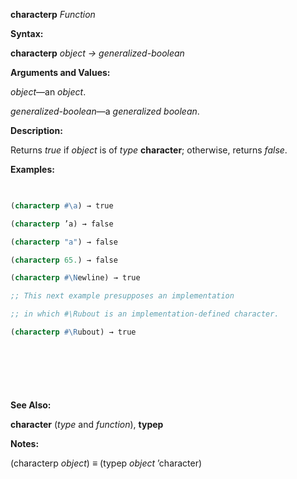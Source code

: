 **characterp** *Function* 



**Syntax:** 



**characterp** *object → generalized-boolean* 



**Arguments and Values:** 



*object*—an *object*. 



*generalized-boolean*—a *generalized boolean*. 



**Description:** 



Returns *true* if *object* is of *type* **character**; otherwise, returns *false*. 



**Examples:**
```lisp
 

(characterp #\a) → true 

(characterp ’a) → false 

(characterp "a") → false 

(characterp 65.) → false 

(characterp #\Newline) → true 

;; This next example presupposes an implementation 

;; in which #\Rubout is an implementation-defined character. 

(characterp #\Rubout) → true 



 

 


```
**See Also:** 



**character** (*type* and *function*), **typep** 



**Notes:** 



(characterp *object*) *≡* (typep *object* ’character) 



